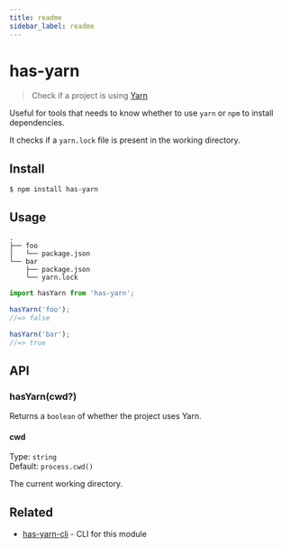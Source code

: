 ```yaml
---
title: readme
sidebar_label: readme
---
```

# has-yarn

> Check if a project is using [Yarn](https://yarnpkg.com)

Useful for tools that needs to know whether to use `yarn` or `npm` to install dependencies.

It checks if a `yarn.lock` file is present in the working directory.

## Install

```
$ npm install has-yarn
```

## Usage

```
.
├── foo
│   └── package.json
└── bar
    ├── package.json
    └── yarn.lock
```

```js
import hasYarn from 'has-yarn';

hasYarn('foo');
//=> false

hasYarn('bar');
//=> true
```

## API

### hasYarn(cwd?)

Returns a `boolean` of whether the project uses Yarn.

#### cwd

Type: `string`\
Default: `process.cwd()`

The current working directory.

## Related

- [has-yarn-cli](https://github.com/sindresorhus/has-yarn-cli) - CLI for this module

